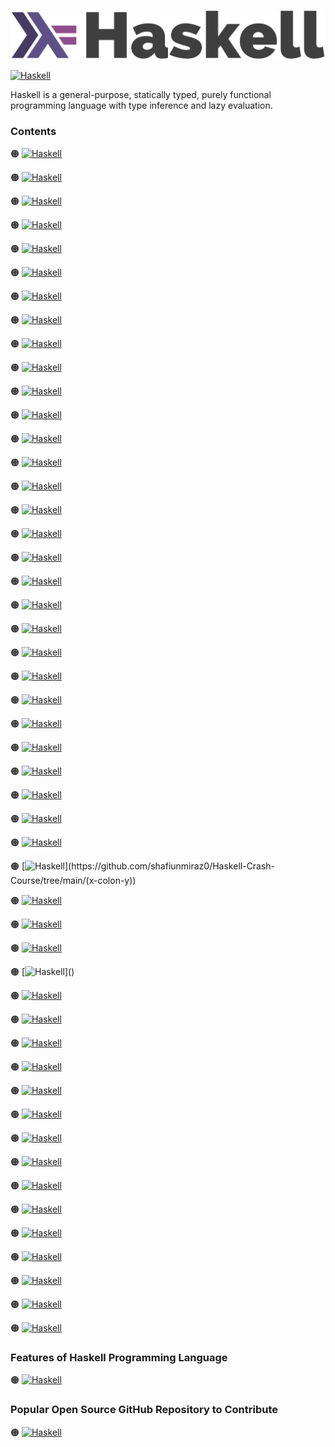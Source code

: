 ![Haskell-logo](https://github.com/shafiunmiraz0/Haskell-Crash-Course/blob/main/Assets/Haskell-Logo.png)

[![Haskell](https://img.shields.io/badge/Haskell%20Programming-Language-253C70?style=for-the-badge)](https://www.haskell.org/)


Haskell is a general-purpose, statically typed, purely functional programming language with type inference and lazy evaluation.

### Contents

🟠 [![Haskell](https://img.shields.io/badge/Introduction%20of-Haskell%20Programming%20Language-253C70?style=flat)]()

🟠 [![Haskell](https://img.shields.io/badge/Installation%20of-Haskell%20Programming%20Language-253C70?style=flat)]()

🟠 [![Haskell](https://img.shields.io/badge/Hello-World-253C70?style=flat)](https://github.com/shafiunmiraz0/Haskell-Crash-Course/tree/main/Hello%20World)

🟠 [![Haskell](https://img.shields.io/badge/Comments%20in-Haskell%20Programming%20Language-253C70?style=flat)](https://github.com/shafiunmiraz0/Haskell-Crash-Course/tree/main/Comments)

🟠 [![Haskell](https://img.shields.io/badge/Data%20Types%20in-Haskell%20Programming%20Language-253C70?style=flat)](https://github.com/shafiunmiraz0/Haskell-Crash-Course/tree/main/Data%20Types)

🟠 [![Haskell](https://img.shields.io/badge/Math%20Functions%20in-Haskell%20Programming%20Language-253C70?style=flat)](https://github.com/shafiunmiraz0/Haskell-Crash-Course/tree/main/Math%20Functions)

🟠 [![Haskell](https://img.shields.io/badge/Introduction%20of-:t-253C70?style=flat)](https://github.com/shafiunmiraz0/Haskell-Crash-Course/tree/main/colon-t)

🟠 [![Haskell](https://img.shields.io/badge/Introduction%20of-Lists-253C70?style=flat)](https://github.com/shafiunmiraz0/Haskell-Crash-Course/tree/main/Lists)

🟠 [![Haskell](https://img.shields.io/badge/Introduction%20of-:%20Operator-253C70?style=flat)](https://github.com/shafiunmiraz0/Haskell-Crash-Course/tree/main/Colon-Operator)

🟠 [![Haskell](https://img.shields.io/badge/Introduction%20of-!!%20Operator-253C70?style=flat)](https://github.com/shafiunmiraz0/Haskell-Crash-Course/tree/main/!!%20Operator)

🟠 [![Haskell](https://img.shields.io/badge/Introduction%20of-Head%20/%20Last-253C70?style=flat)](https://github.com/shafiunmiraz0/Haskell-Crash-Course/tree/main/Head%20-Last)

🟠 [![Haskell](https://img.shields.io/badge/Introduction%20of-Take-253C70?style=flat)](https://github.com/shafiunmiraz0/Haskell-Crash-Course/tree/main/Take)

🟠 [![Haskell](https://img.shields.io/badge/Introduction%20of-Elem-253C70?style=flat)](https://github.com/shafiunmiraz0/Haskell-Crash-Course/tree/main/Elem)

🟠 [![Haskell](https://img.shields.io/badge/Create-Range-253C70?style=flat)](https://github.com/shafiunmiraz0/Haskell-Crash-Course/tree/main/Create%20Range)

🟠 [![Haskell](https://img.shields.io/badge/Introduction%20of-Cycle-253C70?style=flat)](https://github.com/shafiunmiraz0/Haskell-Crash-Course/tree/main/Cycle)

🟠 [![Haskell](https://img.shields.io/badge/Introduction%20of-|%20Operator-253C70?style=flat)](https://github.com/shafiunmiraz0/Haskell-Crash-Course/tree/main/Vertical%20Line-Operator)

🟠 [![Haskell](https://img.shields.io/badge/Introduction%20of-Filter-253C70?style=flat)](https://github.com/shafiunmiraz0/Haskell-Crash-Course/tree/main/Filter)

🟠 [![Haskell](https://img.shields.io/badge/Introduction%20of-ZipWith-253C70?style=flat)](https://github.com/shafiunmiraz0/Haskell-Crash-Course/tree/main/ZipWith)

🟠 [![Haskell](https://img.shields.io/badge/More-Filters-253C70?style=flat)](https://github.com/shafiunmiraz0/Haskell-Crash-Course/tree/main/More%20Filters)

🟠 [![Haskell](https://img.shields.io/badge/Introduction%20of-TakeWhile-253C70?style=flat)](https://github.com/shafiunmiraz0/Haskell-Crash-Course/tree/main/TakeWhile)

🟠 [![Haskell](https://img.shields.io/badge/Introduction%20of-Foldl-253C70?style=flat)](https://github.com/shafiunmiraz0/Haskell-Crash-Course/tree/main/Foldl)

🟠 [![Haskell](https://img.shields.io/badge/List-Comprehension-253C70?style=flat)](https://github.com/shafiunmiraz0/Haskell-Crash-Course/tree/main/List%20Comprehension)

🟠 [![Haskell](https://img.shields.io/badge/Introduction%20of-Tuples-253C70?style=flat)](https://github.com/shafiunmiraz0/Haskell-Crash-Course/tree/main/Tuples)

🟠 [![Haskell](https://img.shields.io/badge/Introduction%20of-Zip-253C70?style=flat)](https://github.com/shafiunmiraz0/Haskell-Crash-Course/tree/main/Zip)

🟠 [![Haskell](https://img.shields.io/badge/Introduction%20of-Functions-253C70?style=flat)](https://github.com/shafiunmiraz0/Haskell-Crash-Course/tree/main/Functions)

🟠 [![Haskell](https://img.shields.io/badge/Introduction%20of-Compiling-253C70?style=flat)](https://github.com/shafiunmiraz0/Haskell-Crash-Course/tree/main/Compiling)

🟠 [![Haskell](https://img.shields.io/badge/Introduction%20of-Type%20Declarations-253C70?style=flat)](https://github.com/shafiunmiraz0/Haskell-Crash-Course/tree/main/Type%20Declarations)

🟠 [![Haskell](https://img.shields.io/badge/Introduction%20of-Recursive%20Functions-253C70?style=flat)](https://github.com/shafiunmiraz0/Haskell-Crash-Course/tree/main/Recursive%20Functions)

🟠 [![Haskell](https://img.shields.io/badge/Introduction%20of-Guards-253C70?style=flat)](https://github.com/shafiunmiraz0/Haskell-Crash-Course/tree/main/Guards)

🟠 [![Haskell](https://img.shields.io/badge/Introduction%20of-Where-253C70?style=flat)](https://github.com/shafiunmiraz0/Haskell-Crash-Course/tree/main/Where)

🟠 [![Haskell](https://img.shields.io/badge/Introduction%20of-(x:y)-253C70?style=flat)](https://github.com/shafiunmiraz0/Haskell-Crash-Course/tree/main/(x-colon-y))

🟠 [![Haskell](https://img.shields.io/badge/Introduction%20of-As-253C70?style=flat)](https://github.com/shafiunmiraz0/Haskell-Crash-Course/tree/main/As)

🟠 [![Haskell](https://img.shields.io/badge/Higher-Order%20Functions-253C70?style=flat)](https://github.com/shafiunmiraz0/Haskell-Crash-Course/tree/main/Higher%20Order%20Functions)

🟠 [![Haskell](https://img.shields.io/badge/Introduction%20of-Map-253C70?style=flat)]()

🟠 [![Haskell](https://img.shields.io/badge/Introduction%20of-(x:xs)-253C70?style=flat)]()

🟠 [![Haskell](https://img.shields.io/badge/Pass%20Function-into%20a%20Function-253C70?style=flat)]()

🟠 [![Haskell](https://img.shields.io/badge/Returning-a%20Function-253C70?style=flat)]()

🟠 [![Haskell](https://img.shields.io/badge/Introduction%20of-Lambda-253C70?style=flat)]()

🟠 [![Haskell](https://img.shields.io/badge/Introduction%20of-If-253C70?style=flat)]()

🟠 [![Haskell](https://img.shields.io/badge/Introduction%20of-Case-253C70?style=flat)]()

🟠 [![Haskell](https://img.shields.io/badge/Introduction%20of-Modules-253C70?style=flat)]()

🟠 [![Haskell](https://img.shields.io/badge/Introduction%20of-Enumerations-253C70?style=flat)]()

🟠 [![Haskell](https://img.shields.io/badge/Polymorphic-Type-253C70?style=flat)]()

🟠 [![Haskell](https://img.shields.io/badge/Introduction%20of-$%20Operator-253C70?style=flat)]()

🟠 [![Haskell](https://img.shields.io/badge/Introduction%20of-.%20Operator-253C70?style=flat)]()

🟠 [![Haskell](https://img.shields.io/badge/Type-Classes-253C70?style=flat)]()

🟠 [![Haskell](https://img.shields.io/badge/Type-Instance-253C70?style=flat)]()

🟠 [![Haskell](https://img.shields.io/badge/Custom-Typeclass-253C70?style=flat)]()

🟠 [![Haskell](https://img.shields.io/badge/Introduction%20of-File%20I/O-253C70?style=flat)](https://github.com/shafiunmiraz0/Haskell-Crash-Course/tree/main/File%20I%20O)

🟠 [![Haskell](https://img.shields.io/badge/Fibonacci-Sequence-253C70?style=flat)](https://github.com/shafiunmiraz0/Haskell-Crash-Course/tree/main/Fibonacci%20Sequence)

### Features of Haskell Programming Language

🟠 [![Haskell](https://img.shields.io/badge/Server-Side%20Applications-253C70?style=flat)]()

### Popular Open Source GitHub Repository to Contribute

🟠 [![Haskell](https://img.shields.io/badge/Haskell-Github%20Repository-253C70?style=flat)](https://github.com/haskell)
